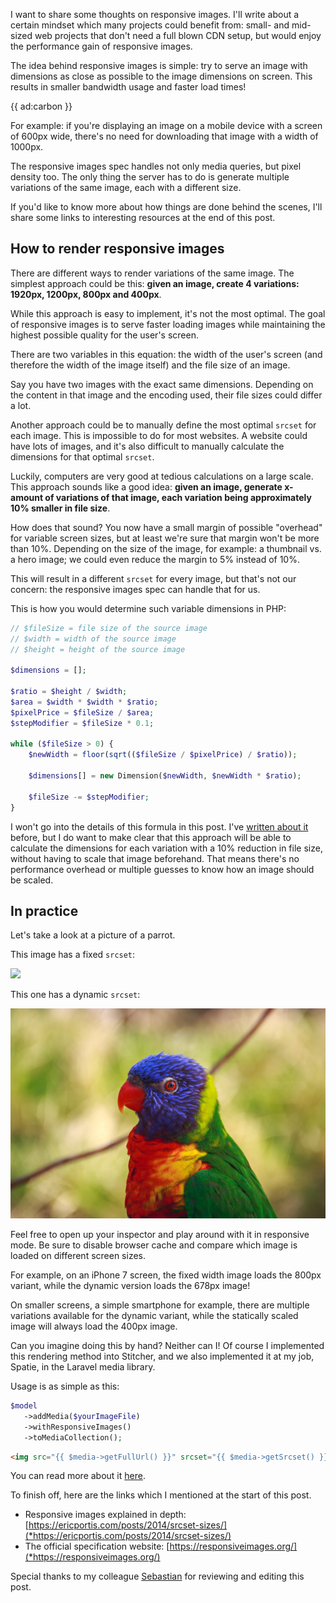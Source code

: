 I want to share some thoughts on responsive images.
I'll write about a certain mindset which many projects could benefit from:
small- and mid-sized web projects that don't need a full blown CDN setup,
but would enjoy the performance gain of responsive images.

The idea behind responsive images is simple:
try to serve an image with dimensions as close as possible to the image dimensions on screen.
This results in smaller bandwidth usage and faster load times!

{{ ad:carbon }}

For example: if you're displaying an image on a mobile device with a screen of 600px wide,
there's no need for downloading that image with a width of 1000px.

The responsive images spec handles not only media queries, but pixel density too.
The only thing the server has to do is generate multiple variations of the same image,
each with a different size.

If you'd like to know more about how things are done behind the scenes,
I'll share some links to interesting resources at the end of this post.

## How to render responsive images

There are different ways to render variations of the same image.
The simplest approach could be this:
**given an image, create 4 variations: 1920px, 1200px, 800px and 400px**.

While this approach is easy to implement, it's not the most optimal.
The goal of responsive images is to serve faster loading images
while maintaining the highest possible quality for the user's screen.

There are two variables in this equation: the width of the user's screen
(and therefore the width of the image itself) and the file size of an image.

Say you have two images with the exact same dimensions.
Depending on the content in that image and the encoding used,
their file sizes could differ a lot.

Another approach could be to manually define the most optimal `srcset` for each image.
This is impossible to do for most websites.
A website could have lots of images,
and it's also difficult to manually calculate the dimensions for that optimal `srcset`. 

Luckily, computers are very good at tedious calculations on a large scale.
This approach sounds like a good idea:
**given an image, generate x-amount of variations of that image,
each variation being approximately 10% smaller in file size**.

How does that sound? You now have a small margin of possible "overhead"
for variable screen sizes, but at least we're sure that margin won't be more than 10%.
Depending on the size of the image, for example: a thumbnail vs. a hero image;
we could even reduce the margin to 5% instead of 10%.

This will result in a different `srcset` for every image,
but that's not our concern: the responsive images spec can handle that for us.

This is how you would determine such variable dimensions in PHP:

```php
// $fileSize = file size of the source image
// $width = width of the source image
// $height = height of the source image

$dimensions = [];

$ratio = $height / $width;
$area = $width * $width * $ratio;
$pixelPrice = $fileSize / $area;
$stepModifier = $fileSize * 0.1;

while ($fileSize > 0) {
    $newWidth = floor(sqrt(($fileSize / $pixelPrice) / $ratio));

    $dimensions[] = new Dimension($newWidth, $newWidth * $ratio);

    $fileSize -= $stepModifier;
}
```

I won't go into the details of this formula in this post.
I've [written about it](*https://www.stitcher.io/blog/tackling_responsive_images-part_2) before,
but I do want to make clear that this approach will be able to calculate the dimensions for each variation 
with a 10% reduction in file size, without having to scale that image beforehand.
That means there's no performance overhead or multiple guesses to know how an image should be scaled.

## In practice

Let's take a look at a picture of a parrot.

This image has a fixed `srcset`:

<p>
    <img src="/resources/img/static/responsive/parrot-fixed-800.jpg" srcset="/resources/img/static/responsive/parrot-fixed-1920.jpg 1920w, /resources/img/static/responsive/parrot-fixed-1200.jpg 1200w, /resources/img/static/responsive/parrot-fixed-800.jpg 800w, /resources/img/static/responsive/parrot-fixed-400.jpg 400w"/>
</p>

This one has a dynamic `srcset`:

![parrot](/resources/img/blog/responsive/parrot.jpg)

Feel free to open up your inspector and play around with it in responsive mode.
Be sure to disable browser cache and compare which image is loaded on different screen sizes.

For example, on an iPhone 7 screen, the fixed width image loads the 800px variant,
while the dynamic version loads the 678px image!

On smaller screens, a simple smartphone for example,
there are multiple variations available for the dynamic variant,
while the statically scaled image will always load the 400px image.

Can you imagine doing this by hand?
Neither can I! Of course I implemented this rendering method into Stitcher,
and we also implemented it at my job, Spatie, in the Laravel media library.

Usage is as simple as this:

```php
$model
   ->addMedia($yourImageFile)
   ->withResponsiveImages()
   ->toMediaCollection();
```

```html
<img src="{{ $media->getFullUrl() }}" srcset="{{ $media->getSrcset() }}" sizes="[your own logic]"/>
```

You can read more about it [here](*https://docs.spatie.be/laravel-medialibrary/v7/responsive-images/getting-started-with-responsive-images).

To finish off, here are the links which I mentioned at the start of this post.

- Responsive images explained in depth:
[https://ericportis.com/posts/2014/srcset-sizes/](*https://ericportis.com/posts/2014/srcset-sizes/)
- The official specification website:
[https://responsiveimages.org/](*https://responsiveimages.org/)

Special thanks to my colleague [Sebastian](*https://twitter.com/sebdedeyne) for reviewing and editing this post.
